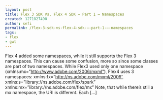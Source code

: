 ```yaml
---
layout: post
title: Flex 3 SDK Vs. Flex 4 SDK – Part 1 – Namespaces
created: 1271827498
author: sefi
permalink: /flex-3-sdk-vs-flex-4-sdk-–-part-1-–-namespaces
tags:
- flex
- gwt
---
```

Flex 4 added some namespaces, while it still supports the Flex 3 namespaces. This can cause some confusion, more so since some classes are part of two namespaces. While Flex3 used only one namespace (xmlns:mx=”http://www.adobe.com/2006/mxml”), Flex4 uses 3 namespaces: xmlns:fx=”http://ns.adobe.com/mxml/2009″ xmlns:s=”library://ns.adobe.com/flex/spark” xmlns:mx=”library://ns.adobe.com/flex/mx” Note, that while there’s still a mx namespace, the URI is different. Each [...]<img alt="" border="0" src="http://stats.wordpress.com/b.gif?host=flexblackbelt.wordpress.com&blog=5633522&post=277&subd=flexblackbelt&ref=&feed=1" width="1" height="1" />
